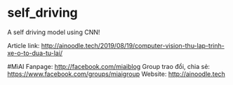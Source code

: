 # self_driving
A self driving model using CNN!

Article link: http://ainoodle.tech/2019/08/19/computer-vision-thu-lap-trinh-xe-o-to-dua-tu-lai/

#MìAI
Fanpage: http://facebook.com/miaiblog
Group trao đổi, chia sẻ: https://www.facebook.com/groups/miaigroup
Website: http://ainoodle.tech
